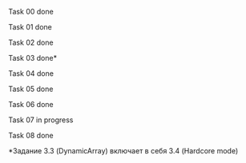 Task 00 done

Task 01 done

Task 02 done

Task 03 done*

Task 04 done

Task 05 done

Task 06 done

Task 07 in progress

Task 08 done

*Задание 3.3 (DynamicArray) включает в себя 3.4 (Hardcore mode)
